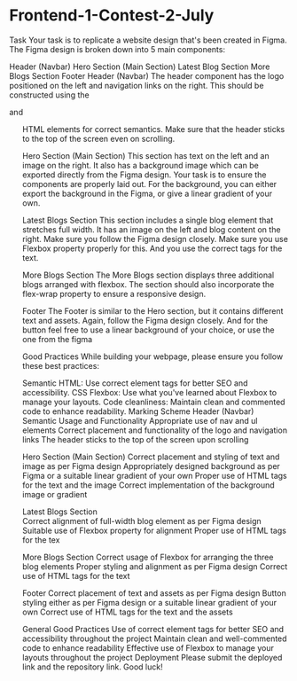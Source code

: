 # Frontend-1-Contest-2-July

Task
Your task is to replicate a website design that's been created in Figma. The Figma design is broken down into 5 main components:

Header (Navbar)
Hero Section (Main Section)
Latest Blog Section
More Blogs Section
Footer
Header (Navbar)
The header component has the logo positioned on the left and navigation links on the right. This should be constructed using the <nav> and <ul> HTML elements for correct semantics. Make sure that the header sticks to the top of the screen even on scrolling.

Hero Section (Main Section)
This section has text on the left and an image on the right. It also has a background image which can be exported directly from the Figma design. Your task is to ensure the components are properly laid out. For the background, you can either export the background in the Figma, or give a linear gradient of your own.

Latest Blogs Section
This section includes a single blog element that stretches full width. It has an image on the left and blog content on the right. Make sure you follow the Figma design closely. Make sure you use Flexbox property properly for this. And you use the correct tags for the text.

More Blogs Section
The More Blogs section displays three additional blogs arranged with flexbox. The section should also incorporate the flex-wrap property to ensure a responsive design.

Footer
The Footer is similar to the Hero section, but it contains different text and assets. Again, follow the Figma design closely. And for the button feel free to use a linear background of your choice, or use the one from the figma

Good Practices
While building your webpage, please ensure you follow these best practices:

Semantic HTML: Use correct element tags for better SEO and accessibility.
CSS Flexbox: Use what you've learned about Flexbox to manage your layouts.
Code cleanliness: Maintain clean and commented code to enhance readability.
Marking Scheme
Header (Navbar) 
Semantic Usage and Functionality
Appropriate use of nav and ul elements
Correct placement and functionality of the logo and navigation links
The header sticks to the top of the screen upon scrolling

Hero Section (Main Section)
Correct placement and styling of text and image as per Figma design
Appropriately designed background as per Figma or a suitable linear gradient of your own
Proper use of HTML tags for the text and the image
Correct implementation of the background image or gradient

Latest Blogs Section  
Correct alignment of full-width blog element as per Figma design
Suitable use of Flexbox property for alignment
Proper use of HTML tags for the tex

More Blogs Section 
Correct usage of Flexbox for arranging the three blog elements
Proper styling and alignment as per Figma design
Correct use of HTML tags for the text

Footer 
Correct placement of text and assets as per Figma design
Button styling either as per Figma design or a suitable linear gradient of your own
Correct use of HTML tags for the text and the assets

General Good Practices 
Use of correct element tags for better SEO and accessibility throughout the project
Maintain clean and well-commented code to enhance readability
Effective use of Flexbox to manage your layouts throughout the project
Deployment
Please submit the deployed link and the repository link. Good luck!